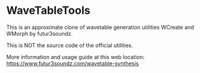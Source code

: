 # WaveTableTools

This is an approximate clone of wavetable generation utilities WCreate and WMorph by futur3soundz.

This is NOT the source code of the official utilities.

More information and usage guide at this web location:
https://www.futur3soundz.com/wavetable-synthesis
